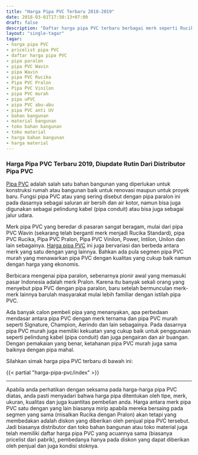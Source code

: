 ```yaml
---
title: "Harga Pipa PVC Terbaru 2018-2019"
date: 2018-03-01T17:50:13+07:00
draft: false
description: "Daftar harga pipa PVC terbaru berbagai merk seperti Rucika, Pralon, Vinilon, Intilon, dan lain-lain. Diupdate secara rutin untuk kebutuhan proyek anda"
layout: "single-tagar"
tagar:
- harga pipa PVC
- pricelist pipa PVC
- daftar harga pipa PVC
- pipa paralon
- pipa PVC Wavin
- pipa Wavin
- pipa PVC Rucika
- Pipa PVC Pralon
- Pipa PVC Vinilon
- pipa PVC murah
- pipa uPVC
- pipa PVC abu-abu
- pipa PVC anti UV
- bahan bangunan
- material bangunan
- toko bahan bangunan
- toko material
- harga bahan bangunan
- harga material
---
```


### Harga Pipa PVC Terbaru 2019, Diupdate Rutin Dari Distributor Pipa PVC

[Pipa PVC](https://www.pipapvc.net) adalah salah satu bahan bangunan yang diperlukan untuk konstruksi rumah atau bangunan baik untuk renovasi maupun untuk proyek baru. Fungsi pipa PVC atau yang sering disebut dengan pipa paralon ini pada dasarnya sebagai saluran air bersih dan air kotor, namun bisa juga digunakan sebagai pelindung kabel (pipa conduit) atau bisa juga sebagai jalur udara. 

Merk pipa PVC yang beredar di pasaran sangat beragam, mulai dari pipa PVC Wavin (sekarang telah berganti merk menjadi Rucika Standard), pipa PVC Rucika, Pipa PVC Pralon, Pipa PVC Vinilon, Power, Intilon, Unilon dan lain sebagainya. [Harga pipa PVC](https://www.pipapvc.net/harga) ini juga bervariasi dan berbeda antara merk yang satu dengan yang lainnya. Bahkan ada pula segmen pipa PVC murah yang menawarkan pipa PVC dengan kualitas yang cukup baik namun dengan harga yang ekonomis. 

Berbicara mengenai pipa paralon, sebenarnya pionir awal yang memasuki pasar Indonesia adalah merk Pralon. Karena itu banyak sekali orang yang menyebut pipa PVC dengan pipa paralon, baru setelah bermunculan merk-merk lainnya barulah masyarakat mulai lebih familiar dengan istilah pipa PVC.

Ada banyak calon pembeli pipa yang menanyakan, apa perbedaan mendasar antara pipa PVC dengan merk ternama dan pipa PVC murah seperti Signature, Champion, Aerindo dan lain sebagainya. Pada dasarnya pipa PVC murah juga memiliki kekuatan yang cukup baik untuk penggunaan seperti pelindung kabel (pipa conduit) dan juga pengairan dan air buangan. Dengan pemakaian yang benar, ketahanan pipa PVC murah juga sama baiknya dengan pipa mahal.

Silahkan simak harga pipa PVC terbaru di bawah ini:

{{< partial "harga-pipa-pvc/index" >}}

---

Apabila anda perhatikan dengan seksama pada harga-harga pipa PVC diatas, anda pasti menyadari bahwa harga pipa ditentukan oleh tipe, merk, ukuran, kualitas dan juga kuantitas pembelian anda. Harga antara merk pipa PVC satu dengan yang lain biasanya mirip apabila mereka bersaing pada segmen yang sama (misalkan Rucika dengan Pralon) akan tetapi yang membedakan adalah diskon yang diberikan oleh penjual pipa PVC tersebut. Jadi biasanya distributor dan toko bahan bangunan atau toko material juga telah memiliki daftar harga pipa PVC yang acuannya sama (biasanya pricelist dari pabrik), pembedanya hanya pada diskon yang dapat diberikan oleh penjual dan juga kondisi stoknya.